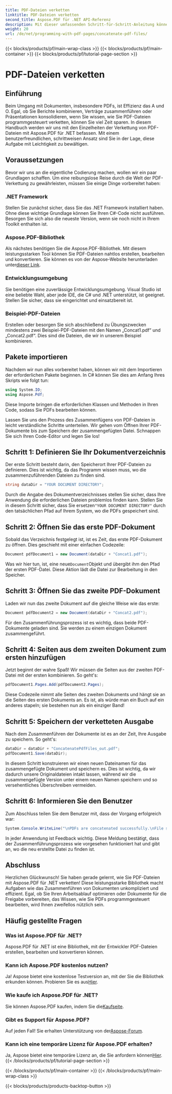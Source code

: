 ```yaml
---
title: PDF-Dateien verketten
linktitle: PDF-Dateien verketten
second_title: Aspose.PDF für .NET API-Referenz
description: Mit dieser umfassenden Schritt-für-Schritt-Anleitung können Sie PDF-Dateien mühelos mit Aspose.PDF für .NET verketten.
weight: 20
url: /de/net/programming-with-pdf-pages/concatenate-pdf-files/
---
```


{{< blocks/products/pf/main-wrap-class >}}
{{< blocks/products/pf/main-container >}}
{{< blocks/products/pf/tutorial-page-section >}}

# PDF-Dateien verketten

## Einführung

Beim Umgang mit Dokumenten, insbesondere PDFs, ist Effizienz das A und O. Egal, ob Sie Berichte kombinieren, Verträge zusammenführen oder Präsentationen konsolidieren, wenn Sie wissen, wie Sie PDF-Dateien programmgesteuert verketten, können Sie viel Zeit sparen. In diesem Handbuch werden wir uns mit den Einzelheiten der Verkettung von PDF-Dateien mit Aspose.PDF für .NET befassen. Mit einem benutzerfreundlichen, schrittweisen Ansatz sind Sie in der Lage, diese Aufgabe mit Leichtigkeit zu bewältigen.

## Voraussetzungen

Bevor wir uns an die eigentliche Codierung machen, wollen wir ein paar Grundlagen schaffen. Um eine reibungslose Reise durch die Welt der PDF-Verkettung zu gewährleisten, müssen Sie einige Dinge vorbereitet haben:

### .NET Framework

Stellen Sie zunächst sicher, dass Sie das .NET Framework installiert haben. Ohne diese wichtige Grundlage können Sie Ihren C#-Code nicht ausführen. Besorgen Sie sich also die neueste Version, wenn sie noch nicht in Ihrem Toolkit enthalten ist.

### Aspose.PDF-Bibliothek

 Als nächstes benötigen Sie die Aspose.PDF-Bibliothek. Mit diesem leistungsstarken Tool können Sie PDF-Dateien nahtlos erstellen, bearbeiten und konvertieren. Sie können es von der Aspose-Website herunterladen unter[dieser Link](https://releases.aspose.com/pdf/net/).

### Entwicklungsumgebung

Sie benötigen eine zuverlässige Entwicklungsumgebung. Visual Studio ist eine beliebte Wahl, aber jede IDE, die C# und .NET unterstützt, ist geeignet. Stellen Sie sicher, dass sie eingerichtet und einsatzbereit ist.

### Beispiel-PDF-Dateien

Erstellen oder besorgen Sie sich abschließend zu Übungszwecken mindestens zwei Beispiel-PDF-Dateien mit den Namen „Concat1.pdf“ und „Concat2.pdf“. Dies sind die Dateien, die wir in unserem Beispiel kombinieren.

## Pakete importieren

Nachdem wir nun alles vorbereitet haben, können wir mit dem Importieren der erforderlichen Pakete beginnen. In C# können Sie dies am Anfang Ihres Skripts wie folgt tun:

```csharp
using System.IO;
using Aspose.Pdf;
```

Diese Importe bringen die erforderlichen Klassen und Methoden in Ihren Code, sodass Sie PDFs bearbeiten können.

Lassen Sie uns den Prozess des Zusammenfügens von PDF-Dateien in leicht verständliche Schritte unterteilen. Wir gehen vom Öffnen Ihrer PDF-Dokumente bis zum Speichern der zusammengefügten Datei. Schnappen Sie sich Ihren Code-Editor und legen Sie los!

## Schritt 1: Definieren Sie Ihr Dokumentverzeichnis

Der erste Schritt besteht darin, den Speicherort Ihrer PDF-Dateien zu definieren. Dies ist wichtig, da das Programm wissen muss, wo die zusammenzuführenden Dateien zu finden sind.

```csharp
string dataDir = "YOUR DOCUMENT DIRECTORY";
```

 Durch die Angabe des Dokumentverzeichnisses stellen Sie sicher, dass Ihre Anwendung die erforderlichen Dateien problemlos finden kann. Stellen Sie in diesem Schritt sicher, dass Sie ersetzen`"YOUR DOCUMENT DIRECTORY"` durch den tatsächlichen Pfad auf Ihrem System, wo die PDFs gespeichert sind.

## Schritt 2: Öffnen Sie das erste PDF-Dokument

Sobald das Verzeichnis festgelegt ist, ist es Zeit, das erste PDF-Dokument zu öffnen. Dies geschieht mit einer einfachen Codezeile:

```csharp
Document pdfDocument1 = new Document(dataDir + "Concat1.pdf");
```

 Was wir hier tun, ist, eine neue`Document`Objekt und übergibt ihm den Pfad der ersten PDF-Datei. Diese Aktion lädt die Datei zur Bearbeitung in den Speicher.

## Schritt 3: Öffnen Sie das zweite PDF-Dokument

Laden wir nun das zweite Dokument auf die gleiche Weise wie das erste:

```csharp
Document pdfDocument2 = new Document(dataDir + "Concat2.pdf");
```

Für den Zusammenführungsprozess ist es wichtig, dass beide PDF-Dokumente geladen sind. Sie werden zu einem einzigen Dokument zusammengeführt.

## Schritt 4: Seiten aus dem zweiten Dokument zum ersten hinzufügen

Jetzt beginnt der wahre Spaß! Wir müssen die Seiten aus der zweiten PDF-Datei mit der ersten kombinieren. So geht's:

```csharp
pdfDocument1.Pages.Add(pdfDocument2.Pages);
```

Diese Codezeile nimmt alle Seiten des zweiten Dokuments und hängt sie an die Seiten des ersten Dokuments an. Es ist, als würde man ein Buch auf ein anderes stapeln; sie bestehen nun als ein einziger Band!

## Schritt 5: Speichern der verketteten Ausgabe

Nach dem Zusammenführen der Dokumente ist es an der Zeit, Ihre Ausgabe zu speichern. So geht's:

```csharp
dataDir = dataDir + "ConcatenatePdfFiles_out.pdf";
pdfDocument1.Save(dataDir);
```

In diesem Schritt konstruieren wir einen neuen Dateinamen für das zusammengefügte Dokument und speichern es. Dies ist wichtig, da wir dadurch unsere Originaldateien intakt lassen, während wir die zusammengefügte Version unter einem neuen Namen speichern und so versehentliches Überschreiben vermeiden.

## Schritt 6: Informieren Sie den Benutzer

Zum Abschluss teilen Sie dem Benutzer mit, dass der Vorgang erfolgreich war:

```csharp
System.Console.WriteLine("\nPDFs are concatenated successfully.\nFile saved at " + dataDir);
```

In jeder Anwendung ist Feedback wichtig. Diese Meldung bestätigt, dass der Zusammenführungsprozess wie vorgesehen funktioniert hat und gibt an, wo die neu erstellte Datei zu finden ist.

## Abschluss

Herzlichen Glückwunsch! Sie haben gerade gelernt, wie Sie PDF-Dateien mit Aspose.PDF für .NET verketten! Diese leistungsstarke Bibliothek macht Aufgaben wie das Zusammenführen von Dokumenten unkompliziert und effizient. Egal, ob Sie Ihren Arbeitsablauf optimieren oder Dokumente für die Freigabe vorbereiten, das Wissen, wie Sie PDFs programmgesteuert bearbeiten, wird Ihnen zweifellos nützlich sein.


## Häufig gestellte Fragen

### Was ist Aspose.PDF für .NET?  
Aspose.PDF für .NET ist eine Bibliothek, mit der Entwickler PDF-Dateien erstellen, bearbeiten und konvertieren können.

### Kann ich Aspose.PDF kostenlos nutzen?  
Ja! Aspose bietet eine kostenlose Testversion an, mit der Sie die Bibliothek erkunden können. Probieren Sie es aus[Hier](https://releases.aspose.com/).

### Wie kaufe ich Aspose.PDF für .NET?  
Sie können Aspose.PDF kaufen, indem Sie die[Kaufseite](https://purchase.aspose.com/buy).

### Gibt es Support für Aspose.PDF?  
 Auf jeden Fall! Sie erhalten Unterstützung von der[Aspose-Forum](https://forum.aspose.com/c/pdf/10).

### Kann ich eine temporäre Lizenz für Aspose.PDF erhalten?  
 Ja, Aspose bietet eine temporäre Lizenz an, die Sie anfordern können[Hier](https://purchase.aspose.com/temporary-license/).
{{< /blocks/products/pf/tutorial-page-section >}}

{{< /blocks/products/pf/main-container >}}
{{< /blocks/products/pf/main-wrap-class >}}

{{< blocks/products/products-backtop-button >}}
